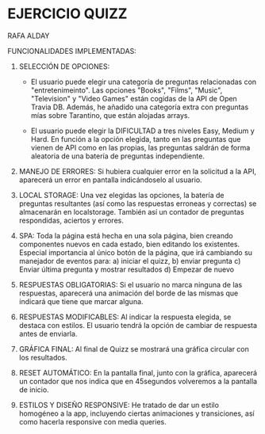 # EJERCICIO QUIZZ

RAFA ALDAY

FUNCIONALIDADES IMPLEMENTADAS:

1. SELECCIÓN DE OPCIONES:

    - El usuario puede elegir una categoría de preguntas relacionadas con "entretenimeinto". Las opciones "Books", "Films", "Music", "Television" y "Video Games" están cogidas de la API de Open Travia DB. Además, he añadido una categoría extra con preguntas mías sobre Tarantino, que están alojadas arrays.

    - El usuario puede elegir la DIFICULTAD a tres niveles Easy, Medium y Hard. En función a la opción elegida, tanto en las preguntas que vienen de API como en las propias, las preguntas saldrán de forma aleatoria de una batería de preguntas independiente.

2. MANEJO DE ERRORES: Si hubiera cualquier error en la solicitud a la API, aparecerá un error en pantalla indicándoselo al usuario.

3. LOCAL STORAGE: Una vez elegidas las opciones, la batería de preguntas resultantes (así como las respuestas erroneas y correctas) se almacenarán en localstorage. También así un contador de preguntas respondidas, aciertos y errores.

3. SPA: Toda la página está hecha en una sola página, bien creando componentes nuevos en cada estado, bien editando los existentes. Especial importancia al único botón de la página, que irá cambiando su manejador de eventos para: a) iniciar el quizz, b) enviar pregunta c) Enviar última pregunta y mostrar resultados d) Empezar de nuevo

4. RESPUESTAS OBLIGATORIAS: Si el usuario no marca ninguna de las respuestas, aparecerá una animación del borde de las mismas que indicará que tiene que marcar alguna.

5. RESPUESTAS MODIFICABLES: Al indicar la respuesta elegida, se destaca con estilos. El usuario tendrá la opción de cambiar de respuesta antes de enviarla.

6. GRÁFICA FINAL: Al final de Quizz se mostrará una gráfica circular con los resultados.

7. RESET AUTOMÁTICO: En la pantalla final, junto con la gráfica, aparecerá un contador que nos indica que en 45segundos volveremos a la pantalla de inicio.

8. ESTILOS Y DISEÑO RESPONSIVE: He tratado de dar un estilo homogéneo a la app, incluyendo ciertas animaciones y transiciones, así como hacerla responsive con media queries.

